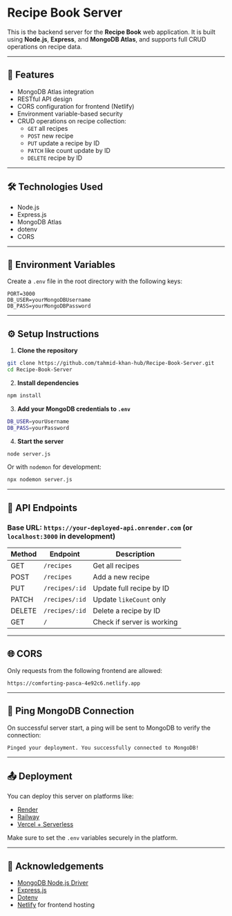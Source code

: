 
# Recipe Book Server

This is the backend server for the **Recipe Book** web application. It is built using **Node.js**, **Express**, and **MongoDB Atlas**, and supports full CRUD operations on recipe data.

---

## 🚀 Features

- MongoDB Atlas integration
- RESTful API design
- CORS configuration for frontend (Netlify)
- Environment variable-based security
- CRUD operations on recipe collection:
  - `GET` all recipes
  - `POST` new recipe
  - `PUT` update a recipe by ID
  - `PATCH` like count update by ID
  - `DELETE` recipe by ID

---

## 🛠️ Technologies Used

- Node.js
- Express.js
- MongoDB Atlas
- dotenv
- CORS

---

## 🔐 Environment Variables

Create a `.env` file in the root directory with the following keys:

```env
PORT=3000
DB_USER=yourMongoDBUsername
DB_PASS=yourMongoDBPassword
```

---

## ⚙️ Setup Instructions

1. **Clone the repository**

```bash
git clone https://github.com/tahmid-khan-hub/Recipe-Book-Server.git
cd Recipe-Book-Server
```

2. **Install dependencies**

```bash
npm install
```

3. **Add your MongoDB credentials to `.env`**

```bash
DB_USER=yourUsername
DB_PASS=yourPassword
```

4. **Start the server**

```bash
node server.js
```

Or with `nodemon` for development:

```bash
npx nodemon server.js
```

---

## 📡 API Endpoints

### Base URL: `https://your-deployed-api.onrender.com` (or `localhost:3000` in development)

| Method | Endpoint            | Description                     |
|--------|---------------------|---------------------------------|
| GET    | `/recipes`          | Get all recipes                 |
| POST   | `/recipes`          | Add a new recipe                |
| PUT    | `/recipes/:id`      | Update full recipe by ID        |
| PATCH  | `/recipes/:id`      | Update `likeCount` only         |
| DELETE | `/recipes/:id`      | Delete a recipe by ID           |
| GET    | `/`                 | Check if server is working      |

---

## 🌐 CORS

Only requests from the following frontend are allowed:

```
https://comforting-pasca-4e92c6.netlify.app
```

---

## 🧪 Ping MongoDB Connection

On successful server start, a ping will be sent to MongoDB to verify the connection:

```
Pinged your deployment. You successfully connected to MongoDB!
```

---

## 📤 Deployment

You can deploy this server on platforms like:

- [Render](https://render.com/)
- [Railway](https://railway.app/)
- [Vercel + Serverless](https://vercel.com/docs/serverless-functions/introduction)

Make sure to set the `.env` variables securely in the platform.

---

## 🙏 Acknowledgements

- [MongoDB Node.js Driver](https://mongodb.github.io/node-mongodb-native/)
- [Express.js](https://expressjs.com/)
- [Dotenv](https://github.com/motdotla/dotenv)
- [Netlify](https://www.netlify.com/) for frontend hosting
